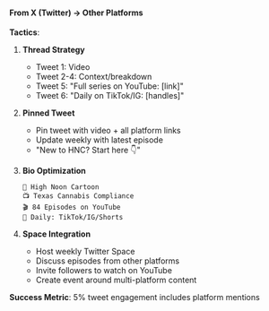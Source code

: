 #### From X (Twitter) → Other Platforms

**Tactics**:

1. **Thread Strategy**
   - Tweet 1: Video
   - Tweet 2-4: Context/breakdown
   - Tweet 5: "Full series on YouTube: [link]"
   - Tweet 6: "Daily on TikTok/IG: [handles]"

2. **Pinned Tweet**
   - Pin tweet with video + all platform links
   - Update weekly with latest episode
   - "New to HNC? Start here 👇"

3. **Bio Optimization**

   ```
   🤠 High Noon Cartoon
   📺 Texas Cannabis Compliance
   🎬 84 Episodes on YouTube
   📱 Daily: TikTok/IG/Shorts
   ```

4. **Space Integration**
   - Host weekly Twitter Space
   - Discuss episodes from other platforms
   - Invite followers to watch on YouTube
   - Create event around multi-platform content

**Success Metric**: 5% tweet engagement includes platform mentions
